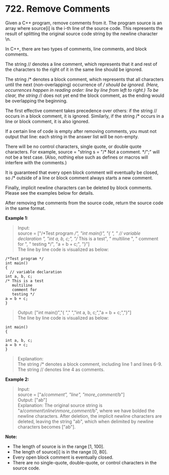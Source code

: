 # 722. Remove Comments

Given a C++ program, remove comments from it. The program source is an array where source[i] is the i-th line of the source code. This represents the result of splitting the original source code string by the newline character \n.

In C++, there are two types of comments, line comments, and block comments.

The string // denotes a line comment, which represents that it and rest of the characters to the right of it in the same line should be ignored.

The string /* denotes a block comment, which represents that all characters until the next (non-overlapping) occurrence of */ should be ignored. (Here, occurrences happen in reading order: line by line from left to right.) To be clear, the string /*/ does not yet end the block comment, as the ending would be overlapping the beginning.

The first effective comment takes precedence over others: if the string // occurs in a block comment, it is ignored. Similarly, if the string /* occurs in a line or block comment, it is also ignored.

If a certain line of code is empty after removing comments, you must not output that line: each string in the answer list will be non-empty.

There will be no control characters, single quote, or double quote characters. For example, source = "string s = "/* Not a comment. */";" will not be a test case. (Also, nothing else such as defines or macros will interfere with the comments.)

It is guaranteed that every open block comment will eventually be closed, so /* outside of a line or block comment always starts a new comment.

Finally, implicit newline characters can be deleted by block comments. Please see the examples below for details.

After removing the comments from the source code, return the source code in the same format.

**Example 1:**
> Input:   
source = ["/*Test program */", "int main()", "{ ", "  // variable declaration ", "int a, b, c;",   "/* This is a test", "   multiline  ", "   comment for ", "   testing */", "a = b + c;", "}"]  
The line by line code is visualized as below:

```
/*Test program */  
int main()  
{   
  // variable declaration   
int a, b, c;  
/* This is a test  
   multiline    
   comment for   
   testing */  
a = b + c;  
}
```

> Output: ["int main()","{ ","  ","int a, b, c;","a = b + c;","}"]    
The line by line code is visualized as below:  

```
int main()  
{     
  
int a, b, c;  
a = b + c;  
}  
```

> Explanation:   
The string /* denotes a block comment, including line 1 and lines 6-9. The string // denotes line 4 as comments.  

**Example 2:**
> Input:  
source = ["a/*comment", "line", "more_comment*/b"]  
Output: ["ab"]  
Explanation: The original source string is "a/*comment\nline\nmore_comment*/b", where we have bolded the newline characters.  After deletion, the implicit newline characters are deleted, leaving the string "ab", which when delimited by newline characters becomes ["ab"].  

**Note:**

- The length of source is in the range [1, 100].
- The length of source[i] is in the range [0, 80].
- Every open block comment is eventually closed.
- There are no single-quote, double-quote, or control characters in the source code.